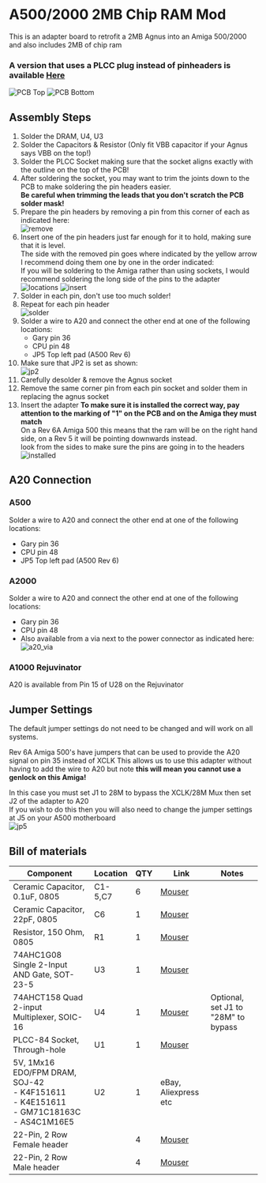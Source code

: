 # A500/2000 2MB Chip RAM Mod

This is an adapter board to retrofit a 2MB Agnus into an Amiga 500/2000 and also includes 2MB of chip ram

### A version that uses a PLCC plug instead of pinheaders is available [Here](https://github.com/LIV2/A500-2Meg-Chip-ram/tree/PLCC)

![PCB Top](Images/top.png?raw=True)
![PCB Bottom](Images/bottom.png?raw=True)

## Assembly Steps
1. Solder the DRAM, U4, U3
2. Solder the Capacitors & Resistor (Only fit VBB capacitor if your Agnus says VBB on the top!)
3. Solder the PLCC Socket making sure that the socket aligns exactly with the outline on the top of the PCB!
4. After soldering the socket, you may want to trim the joints down to the PCB to make soldering the pin headers easier. <br/>**Be careful when trimming the leads that you don't scratch the PCB solder mask!**
5. Prepare the pin headers by removing a pin from this corner of each as indicated here:<br/>
![remove](Images/header.png?raw=True)
6. Insert one of the pin headers just far enough for it to hold, making sure that it is level.<br/>
The side with the removed pin goes where indicated by the yellow arrow<br/>
I recommend doing them one by one in the order indicated:<br/>
If you will be soldering to the Amiga rather than using sockets, I would recommend soldering the long side of the pins to the adapter<br />
![locations](Images/pins.png?raw=True)
![insert](Images/insert.png?raw=True)
​
7. Solder in each pin, don't use too much solder!
8. Repeat for each pin header<br/>
![solder](Images/solder.png?raw=True)
9. Solder a wire to A20 and connect the other end at one of the following locations:
   * Gary pin 36
   * CPU pin 48
   * JP5 Top left pad (A500 Rev 6)
10. Make sure that JP2 is set as shown:<br/>
![jp2](Images/JP2.png?raw=True)
11. Carefully desolder & remove the Agnus socket
12. Remove the same corner pin from each pin socket and solder them in replacing the agnus socket
13. Insert the adapter
**To make sure it is installed the correct way, pay attention to the marking of "1" on the PCB and on the Amiga they must match**<br />
On a Rev 6A Amiga 500 this means that the ram will be on the right hand side, on a Rev 5 it will be pointing downwards instead.<br />
look from the sides to make sure the pins are going in to the headers<br />
![installed](Images/installed.jpg?raw=True)

## A20 Connection
### A500
Solder a wire to A20 and connect the other end at one of the following locations:
   * Gary pin 36
   * CPU pin 48
   * JP5 Top left pad (A500 Rev 6)

### A2000
Solder a wire to A20 and connect the other end at one of the following locations:
   * Gary pin 36
   * CPU pin 48
   * Also available from a via next to the power connector as indicated here:  
   ![a20_via](Images/A2000_A20_VIA.png?raw=True)

### A1000 Rejuvinator
A20 is available from Pin 15 of U28 on the Rejuvinator

## Jumper Settings
The default jumper settings do not need to be changed and will work on all systems. 

Rev 6A Amiga 500's have jumpers that can be used to provide the A20 signal on pin 35 instead of XCLK
This allows us to use this adapter without having to add the wire to A20 but note **this will mean you cannot use a genlock on this Amiga!**

In this case you must set J1 to 28M to bypass the XCLK/28M Mux then set J2 of the adapter to A20<br />
If you wish to do this then you will also need to change the jumper settings at J5 on your A500 motherboard<br />
![jp5](Images/JP5.png?raw=True)

## Bill of materials
|Component|Location|QTY|Link|Notes|
|---------|--------|---|----|-----|
|Ceramic Capacitor, 0.1uF, 0805|C1-5,C7|6|[Mouser](https://www.mouser.com/ProductDetail/710-885012207098)||
|Ceramic Capacitor, 22pF, 0805|C6|1|[Mouser](https://www.mouser.com/ProductDetail/710-885012007053) ||
|Resistor, 150 Ohm, 0805|R1|1|[Mouser](https://www.mouser.se/ProductDetail/652-CR0805JW-151ELF)||
|74AHC1G08 Single 2-Input AND Gate, SOT-23-5|U3|1|[Mouser](https://www.mouser.com/ProductDetail/595-SN74AHC1G08DBVR)||
|74AHCT158 Quad 2-input Multiplexer, SOIC-16|U4|1|[Mouser](https://www.mouser.com/ProductDetail/595-SN74AHCT158D) |Optional, set J1 to "28M" to bypass|
|PLCC-84 Socket, Through-hole|U1|1|[Mouser](https://www.mouser.com/ProductDetail/437-5408808424008) ||
|5V, 1Mx16 EDO/FPM DRAM, SOJ-42<br>- K4F151611<br>- K4E151611<br>- GM71C18163C<br>- AS4C1M16E5|U2|1|eBay, Aliexpress etc||
|22-Pin, 2 Row Female header||4|[Mouser](https://www.mouser.se/ProductDetail/517-929975-01-11-RK)||
|22-Pin, 2 Row Male header||4|[Mouser](https://www.mouser.se/ProductDetail/649-77313-118-22LF)||
